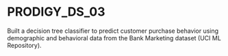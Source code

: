 # PRODIGY_DS_03
Built a decision tree classifier to predict customer purchase behavior using demographic and behavioral data from the Bank Marketing dataset (UCI ML Repository).
